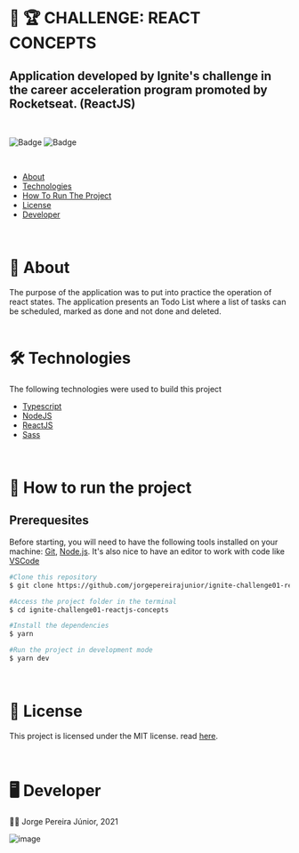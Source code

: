 # 🥇 🏆 CHALLENGE: REACT CONCEPTS

## Application developed by Ignite's challenge in the career acceleration program promoted by Rocketseat. (ReactJS)

</br>

![Badge](https://img.shields.io/static/v1?label=License&message=MIT&color=important&style=flat&)
![Badge](https://img.shields.io/static/v1?label=Status&message=Completed&color=&style=flat&)

</br>

   * [About](#about)
   * [Technologies](#technologies)
   * [How To Run The Project](#how-to-run-the-project)
   * [License](#licensa)
   * [Developer](#developer)

</br>

# 📝 About
The purpose of the application was to put into practice the operation of react states.
The application presents an Todo List where a list of tasks can be scheduled, marked as done and not done and deleted.
</br>
</br>

# 🛠️ Technologies
The following technologies were used to build this project

* [Typescript](https://www.typescriptlang.org/)
* [NodeJS](https://nodejs.org/en/)
* [ReactJS](https://pt-br.reactjs.org/)
* [Sass](https://sass-lang.com/)

</br>

# 🎲 How to run the project

## Prerequesites
Before starting, you will need to have the following tools installed on your machine: [Git](https://git-scm.com/), [Node.js](https://nodejs.org/en/). It's also nice to have an editor to work with code like [VSCode](https://code.visualstudio.com/)


```sh
#Clone this repository
$ git clone https://github.com/jorgepereirajunior/ignite-challenge01-reactjs-concepts.git

#Access the project folder in the terminal
$ cd ignite-challenge01-reactjs-concepts

#Install the dependencies
$ yarn

#Run the project in development mode
$ yarn dev
```

</br>

# 📝 License
This project is licensed under the MIT license. read [here](https://github.com/jorgepereirajunior/ignite-challenge01-reactjs-concepts/blob/d73d5b3fb2abeca36cebcfd865c591840bbe69b3/LICENSE).

</br>

# 🖥️ Developer
👨‍🚀 Jorge Pereira Júnior, 2021

![image](https://img.shields.io/badge/-jorgejunior.jpj2016%40gmail.com-red?style=flat&logo=gmail&logoColor=white)
